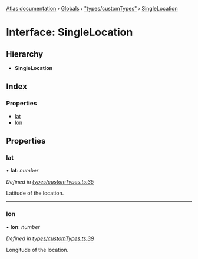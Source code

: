 [Atlas documentation](../README.md) › [Globals](../globals.md) › ["types/customTypes"](../modules/_types_customtypes_.md) › [SingleLocation](_types_customtypes_.singlelocation.md)

# Interface: SingleLocation

## Hierarchy

* **SingleLocation**

## Index

### Properties

* [lat](_types_customtypes_.singlelocation.md#lat)
* [lon](_types_customtypes_.singlelocation.md#lon)

## Properties

###  lat

• **lat**: *number*

*Defined in [types/customTypes.ts:35](https://github.com/chronark/atlas/blob/0720030/src/types/customTypes.ts#L35)*

Latitude of the location.

___

###  lon

• **lon**: *number*

*Defined in [types/customTypes.ts:39](https://github.com/chronark/atlas/blob/0720030/src/types/customTypes.ts#L39)*

Longitude of the location.
